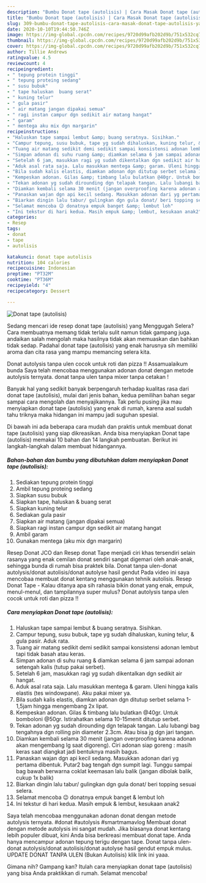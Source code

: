 ```yaml
---
description: "Bumbu Donat tape (autolisis) | Cara Masak Donat tape (autolisis) Yang Enak Dan Lezat"
title: "Bumbu Donat tape (autolisis) | Cara Masak Donat tape (autolisis) Yang Enak Dan Lezat"
slug: 309-bumbu-donat-tape-autolisis-cara-masak-donat-tape-autolisis-yang-enak-dan-lezat
date: 2020-10-10T19:44:50.746Z
image: https://img-global.cpcdn.com/recipes/9720d99afb202d9b/751x532cq70/donat-tape-autolisis-foto-resep-utama.jpg
thumbnail: https://img-global.cpcdn.com/recipes/9720d99afb202d9b/751x532cq70/donat-tape-autolisis-foto-resep-utama.jpg
cover: https://img-global.cpcdn.com/recipes/9720d99afb202d9b/751x532cq70/donat-tape-autolisis-foto-resep-utama.jpg
author: Tillie Andrews
ratingvalue: 4.5
reviewcount: 4
recipeingredient:
- " tepung protein tinggi"
- " tepung proteing sedang"
- " susu bubuk"
- " tape haluskan  buang serat"
- " kuning telur"
- " gula pasir"
- " air matang jangan dipakai semua"
- " ragi instan campur dgn sedikit air matang hangat"
- " garam"
- " mentega aku mix dgn margarin"
recipeinstructions:
- "Haluskan tape sampai lembut &amp; buang seratnya. Sisihkan."
- "Campur tepung, susu bubuk, tape yg sudah dihaluskan, kuning telur, &amp; gula pasir. Aduk rata."
- "Tuang air matang sedikit demi sedikit sampai konsistensi adonan lembut tapi tidak basah atau keras."
- "Simpan adonan di suhu ruang &amp; diamkan selama 6 jam sampai adonan setengah kalis (tutup pakai serbet)."
- "Setelah 6 jam, masukkan ragi yg sudah dikentalkan dgn sedikit air hangat."
- "Aduk asal rata saja. Lalu masukkan mentega &amp; garam. Uleni hingga kalis elastis (tes windowpane). Aku pakai mixer ya."
- "Bila sudah kalis elastis, diamkan adonan dgn ditutup serbet selama 1-1,5jam hingga mengembang 2x lipat."
- "Kempeskan adonan. Gilas &amp; timbang lalu bulatkan @40gr. Untuk bomboloni @50gr. Istirahatkan selama 10-15menit ditutup serbet."
- "Tekan adonan yg sudah dirounding dgn telapak tangan. Lalu lubangi bag tengahnya dgn rolling pin diameter 2.3cm. Atau bisa jg dgn jari tangan."
- "Diamkan kembali selama 30 menit (jangan overproofing karena adonan akan mengembang lg saat digoreng). Ciri adonan siap goreng : masih keras saat diangkat jadi bentuknya masih bagus."
- "Panaskan wajan dgn api kecil sedang. Masukkan adonan dari yg pertama dibentuk. Putar2 bag tengah dgn sumpit lagi. Tunggu sampai bag bawah berwarna coklat keemasan lalu balik (jangan dibolak balik, cukup 1x balik)"
- "Biarkan dingin lalu tabur/ gulingkan dgn gula donat/ beri topping sesuai selera."
- "Selamat mencoba 😉 donatnya empuk banget &amp; lembut loh"
- "Ini tekstur di hari kedua. Masih empuk &amp; lembut, kesukaan anak2"
categories:
- Resep
tags:
- donat
- tape
- autolisis

katakunci: donat tape autolisis 
nutrition: 104 calories
recipecuisine: Indonesian
preptime: "PT32M"
cooktime: "PT36M"
recipeyield: "4"
recipecategory: Dessert

---
```



![Donat tape (autolisis)](https://img-global.cpcdn.com/recipes/9720d99afb202d9b/751x532cq70/donat-tape-autolisis-foto-resep-utama.jpg)

Sedang mencari ide resep donat tape (autolisis) yang Menggugah Selera? Cara membuatnya memang tidak terlalu sulit namun tidak gampang juga. andaikan salah mengolah maka hasilnya tidak akan memuaskan dan bahkan tidak sedap. Padahal donat tape (autolisis) yang enak harusnya sih memiliki aroma dan cita rasa yang mampu memancing selera kita.

Donat autolysis tanpa ulen cocok untuk roti dan pizza !! Assamualaikum bunda Saya telah mencobaa menggunakan adonan donat dengan metode autolysis ternyata. donat tanpa ulen tanpa mixer tanpa cetakan !

Banyak hal yang sedikit banyak berpengaruh terhadap kualitas rasa dari donat tape (autolisis), mulai dari jenis bahan, kedua pemilihan bahan segar sampai cara mengolah dan menyajikannya. Tak perlu pusing jika mau menyiapkan donat tape (autolisis) yang enak di rumah, karena asal sudah tahu triknya maka hidangan ini mampu jadi suguhan spesial.


Di bawah ini ada beberapa cara mudah dan praktis untuk membuat donat tape (autolisis) yang siap dikreasikan. Anda bisa menyiapkan Donat tape (autolisis) memakai 10 bahan dan 14 langkah pembuatan. Berikut ini langkah-langkah dalam membuat hidangannya.

<!--inarticleads1-->

##### Bahan-bahan dan bumbu yang dibutuhkan dalam menyiapkan Donat tape (autolisis):

1. Sediakan  tepung protein tinggi
1. Ambil  tepung proteing sedang
1. Siapkan  susu bubuk
1. Siapkan  tape, haluskan &amp; buang serat
1. Siapkan  kuning telur
1. Sediakan  gula pasir
1. Siapkan  air matang (jangan dipakai semua)
1. Siapkan  ragi instan campur dgn sedikit air matang hangat
1. Ambil  garam
1. Gunakan  mentega (aku mix dgn margarin)


Resep Donat JCO dan Resep donat Tape menjadi ciri khas tersendiri selain rasanya yang enak cemilan donat sendiri sangat digemari oleh anak-anak, sehingga bunda di rumah bisa praktek bila. Donat tanpa ulen-donat autolysis/donat autolisis/donat autolyse hasil gendut Pada video ini saya mencobaa membuat donat kentang menggunakan tehnik autolisis. Resep Donat Tape - Kalau ditanya apa sih rahasia bikin donat yang enak, empuk, menul-menul, dan tampilannya super mulus? Donat autolysis tanpa ulen cocok untuk roti dan pizza !! 

<!--inarticleads2-->

##### Cara menyiapkan Donat tape (autolisis):

1. Haluskan tape sampai lembut &amp; buang seratnya. Sisihkan.
1. Campur tepung, susu bubuk, tape yg sudah dihaluskan, kuning telur, &amp; gula pasir. Aduk rata.
1. Tuang air matang sedikit demi sedikit sampai konsistensi adonan lembut tapi tidak basah atau keras.
1. Simpan adonan di suhu ruang &amp; diamkan selama 6 jam sampai adonan setengah kalis (tutup pakai serbet).
1. Setelah 6 jam, masukkan ragi yg sudah dikentalkan dgn sedikit air hangat.
1. Aduk asal rata saja. Lalu masukkan mentega &amp; garam. Uleni hingga kalis elastis (tes windowpane). Aku pakai mixer ya.
1. Bila sudah kalis elastis, diamkan adonan dgn ditutup serbet selama 1-1,5jam hingga mengembang 2x lipat.
1. Kempeskan adonan. Gilas &amp; timbang lalu bulatkan @40gr. Untuk bomboloni @50gr. Istirahatkan selama 10-15menit ditutup serbet.
1. Tekan adonan yg sudah dirounding dgn telapak tangan. Lalu lubangi bag tengahnya dgn rolling pin diameter 2.3cm. Atau bisa jg dgn jari tangan.
1. Diamkan kembali selama 30 menit (jangan overproofing karena adonan akan mengembang lg saat digoreng). Ciri adonan siap goreng : masih keras saat diangkat jadi bentuknya masih bagus.
1. Panaskan wajan dgn api kecil sedang. Masukkan adonan dari yg pertama dibentuk. Putar2 bag tengah dgn sumpit lagi. Tunggu sampai bag bawah berwarna coklat keemasan lalu balik (jangan dibolak balik, cukup 1x balik)
1. Biarkan dingin lalu tabur/ gulingkan dgn gula donat/ beri topping sesuai selera.
1. Selamat mencoba 😉 donatnya empuk banget &amp; lembut loh
1. Ini tekstur di hari kedua. Masih empuk &amp; lembut, kesukaan anak2


Saya telah mencobaa menggunakan adonan donat dengan metode autolysis ternyata. #donat #autolysis #smartmamavlog Membuat donat dengan metode autolysis ini sangat mudah. Jika biasanya donat kentang lebih populer dibuat, kini Anda bisa berkreasi membuat donat tape. Anda hanya mencampur adonan tepung terigu dengan tape. Donat tanpa ulen-donat autolysis/donat autolisis/donat autolyse hasil gendut empuk mulus. UPDATE DONAT TANPA ULEN (Bukan Autolisis) klik link ini yaaa. 

Gimana nih? Gampang kan? Itulah cara menyiapkan donat tape (autolisis) yang bisa Anda praktikkan di rumah. Selamat mencoba!
